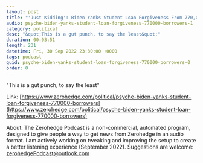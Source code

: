 ```yaml
---
layout: post
title: "'Just Kidding': Biden Yanks Student Loan Forgiveness From 770,000 Borrowers"
audio: psyche-biden-yanks-student-loan-forgiveness-770000-borrowers-1
category: political
desc: "&quot;This is a gut punch, to say the least&quot;"
duration: 00:03:51
length: 231
datetime: Fri, 30 Sep 2022 23:30:00 +0000
tags: podcast
guid: psyche-biden-yanks-student-loan-forgiveness-770000-borrowers-0
order: 0
---
```

&quot;This is a gut punch, to say the least&quot;

Link: [https://www.zerohedge.com/political/psyche-biden-yanks-student-loan-forgiveness-770000-borrowers](https://www.zerohedge.com/political/psyche-biden-yanks-student-loan-forgiveness-770000-borrowers)

About: The Zerohedge Podcast is a non-commercial, automated program, designed to give people a way to get news from Zerohedge in an audio format.  I am actively working on tweaking and improving the setup to create a better listening experience (September 2022).  Suggestions are welcome: [zerohedgePodcast@outlook.com](mailto:zerohedgePodcast@outlook.com)
